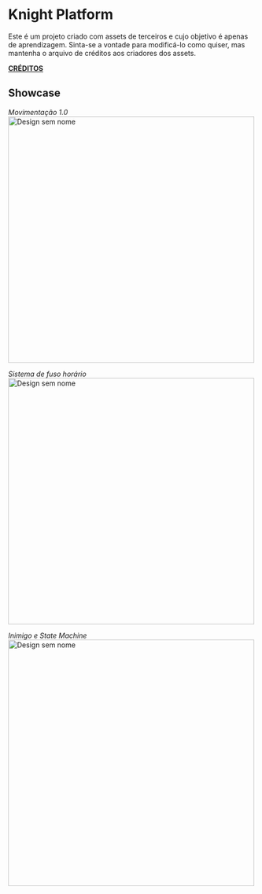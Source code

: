 # Knight Platform
Este é um projeto criado com assets de terceiros e cujo objetivo é apenas de aprendizagem. Sinta-se a vontade para modificá-lo como quiser, mas mantenha o arquivo de créditos aos criadores dos assets.

[**CRÉDITOS**](CREDITS.md)

## Showcase

_Movimentação 1.0_  
<a href="https://youtu.be/9OOM4-s1bhU?si=N7BJD2sTc9WFs3ZE">
	<img src="https://github.com/Ralob7002/Knight-Platform/assets/146876856/b14769a5-dde5-419b-9d57-8fc9f76e455e" alt="Design sem nome" width="500">
</a>

_Sistema de fuso horário_  
<a href="https://youtu.be/a9SR8FG95pY?si=Tcnqi6neSY__f_4j">
	<img src="https://github.com/Ralob7002/Knight-Platform/assets/146876856/72b15cc6-0dd2-47f8-ba02-bdd17a49357d" alt="Design sem nome" width="500">
</a>

_Inimigo e State Machine_   
<a href="https://youtu.be/h4xxD66LaUY">
	<img src="https://github.com/Ralob7002/Knight-Platform/assets/146876856/659b3dbe-dc52-493d-8f4c-ff4af3636952" alt="Design sem nome" width="500">
</a>
